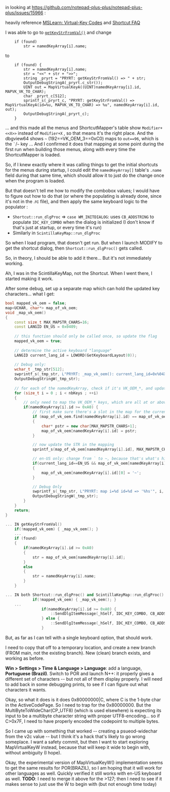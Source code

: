 in looking at https://github.com/notepad-plus-plus/notepad-plus-plus/issues/15966 :

heavily reference [MSLearn: Virtual-Key Codes](https://learn.microsoft.com/en-us/windows/win32/inputdev/virtual-key-codes) and [Shortcut FAQ](https://community.notepad-plus-plus.org/topic/19734/faq-list-of-notepad-key-combinations-available-for-shortcuts)

I was able to go to [`getKeyStrFromVal()`](https://github.com/notepad-plus-plus/notepad-plus-plus/blob/7544df534804319720540e0b1848bdc999b5e91e/PowerEditor/src/WinControls/shortcut/shortcut.cpp#L284-L301) and change 
```
	if (found)
		str = namedKeyArray[i].name;
```
to
```
	if (found) {
		str = namedKeyArray[i].name;
        str = "<<" + str + ">>";
        string _pryrt = "PRYRT: getKeyStrFromVal() => " + str;
        OutputDebugStringA(_pryrt.c_str());
        UINT out = MapVirtualKeyA((UINT)namedKeyArray[i].id, MAPVK_VK_TO_CHAR);
        char _pryrt_c[512];
        sprintf_s(_pryrt_c, "PRYRT: getKeyStrFromVal() => MapVirtualKeyA(id=%u, MAPVK_VK_TO_CHAR) => %u", namedKeyArray[i].id, out);
        OutputDebugStringA(_pryrt_c);
    }
```
... and this made all the menus and ShortcutMapper's table show `Modifier+<<X>>` instead of `Modifier+X` , so that means it's the right place.  And the dbgview64 shows `~` (192==VK_OEM_3==0xC0) maps to `out==96`, which is the `` ` ``/`~` key ... And I confirmed it does that mapping at some point during the first run when building those menus, along with every time the ShortcutMapper is loaded.

So, if I knew exactly where it was calling things to get the initial shortcuts for the menus during startup, I could edit the `namedKeyArray[]` table's `.name` field during that same time, which should allow it to just do the change once when the program is loaded.

But that doesn't tell me how to modify the combobox values; I would have to figure out how to do that (or where the populating is already done, since it's not in the .rc file), and then apply the same keyboard logic to the populator :

- `Shortcut::run_dlgProc` => `case WM_INITDIALOG`: uses `CB_ADDSTRING` to populate `IDC_KEY_COMBO` when the dialog is initialized (I don't know if that's just at startup, or every time it's run)
- Similarly in `ScintillaKeyMap::run_dlgProc`

So when I load program, that doesn't get run.  But when I launch MODIFY to get the shortcut dialog, then `Shortcut::run_dlgProc()` gets called.

So, in theory, I should be able to add it there... But it's not immediately working.

Ah, I was in the ScintillaKeyMap, not the Shortcut.  When I went there, I started making it work.

After some debug, set up a separate map which can hold the updated key characters... what I get:
```c++
bool mapped_vk_oem = false;
map<UCHAR, char*> map_of_vk_oem;
void _map_vk_oem()
{
    const size_t MAX_MAPSTR_CHARS=16;
    const LANGID EN_US = 0x0409;
    
    // this function should only be called once, so update the flag
    mapped_vk_oem = true;
    
    // determine the active keyboard "language"
    LANGID current_lang_id = LOWORD(GetKeyboardLayout(0));
    
    // Debug only:
    wchar_t _tmp_str[512];
    swprintf_s(_tmp_str, L"PRYRT: _map_vk_oem(): current_lang_id=0x%04X", current_lang_id);
    OutputDebugStringW(_tmp_str);
    
    // for each of the namedKeyArray, check if it's VK_OEM_*, and update the map of VK_OEM names as needed
    for (size_t i = 0 ; i < nbKeys ; ++i)
    {
        // only need to map the VK_OEM_* keys, which are all at or above 0xA0
        if(namedKeyArray[i].id >= 0xA0) {
            // first make sure there's a slot in the map for the current id=>STR mapping
            if (map_of_vk_oem.find(namedKeyArray[i].id) == map_of_vk_oem.end())
            {
                char* pstr = new char[MAX_MAPSTR_CHARS+1];
                map_of_vk_oem[namedKeyArray[i].id] = pstr;
            }

            // now update the STR in the mapping
            sprintf_s(map_of_vk_oem[namedKeyArray[i].id], MAX_MAPSTR_CHARS, "%c", MapVirtualKeyA((UINT)namedKeyArray[i].id, MAPVK_VK_TO_CHAR));

            // en-US only: change from ` to ~, because that's what's historically been shown
            if(current_lang_id==EN_US && map_of_vk_oem[namedKeyArray[i].id][0]=='`')
            {
                map_of_vk_oem[namedKeyArray[i].id][0] = '~';
            }

            // Debug Only
            swprintf_s(_tmp_str, L"PRYRT: map i=%d id=%d => '%hs'", i, namedKeyArray[i].id, map_of_vk_oem[namedKeyArray[i].id]);
            OutputDebugStringW(_tmp_str);
        }
    }
    return;
}

... IN getKeyStrFromVal()
	if(!mapped_vk_oem) { _map_vk_oem(); }
	...
	if (found)
	{
		if(namedKeyArray[i].id >= 0xA0) 
		{
			str = map_of_vk_oem[namedKeyArray[i].id];
		}
		else
		{
			str = namedKeyArray[i].name;
		}
	}

... IN both Shortcut::run_dlgProc() and ScintillaKeyMap::run_dlgProc():
			if(!mapped_vk_oem) { _map_vk_oem(); }
	...
				if(namedKeyArray[i].id >= 0xA0) {
					::SendDlgItemMessage(_hSelf, IDC_KEY_COMBO, CB_ADDSTRING, 0, reinterpret_cast<LPARAM>(string2wstring(map_of_vk_oem[namedKeyArray[i].id], CP_UTF8).c_str()));
				} else {
					::SendDlgItemMessage(_hSelf, IDC_KEY_COMBO, CB_ADDSTRING, 0, reinterpret_cast<LPARAM>(string2wstring(namedKeyArray[i].name, CP_UTF8).c_str()));
				}


```

But, as far as I can tell with a single keyboard option, that should work.

I need to copy that off to a temporary location, and create a new branch (FROM main, not the existing branch).  New (clean) branch exists, and working as before.

**Win > Settings > Time & Language > Language**: add a language, **Portuguese (Brazil)**.  Switch to POR and launch N++: it properly gives a different set of characters -- but not all of them display properly.  I will need to add back in some debugging prints, to see if I can figure out what characters it wants.

Okay, so what it does is it does 0x80000000|C, where C is the 1-byte char in the ActiveCodePage.  So I need to trap for the 0x80000000.
But the MultiByteToWideChar(CP_UTF8) (which is used elsewhere) is expecting its input to be a multibyte character string with proper UTF8-encoding... so if C>0x7F, I need to have properly encoded the codepoint to multiple bytes.

So I came up with something that worked -- creating a psueod-widechar from the v2c value -- but I think it's a hack that's likely to go wrong someplace.  I want a safety commit, but then I want to start exploring MapVirtualKeyW instead, because that will keep it wide to begin with, without ambiguity (I hope).

Okay, the experimental version of MapVirtualKeyW() implementation seems to get the same results for POR(BRAZIL), so I am hoping that it will work for other languages as well.  Quickly verified it still works with en-US keyboard as well.
**TODO**: I need to merge it above for the >127; then I need to see if it makes sense to just use the W to begin with (but not enough time today)
